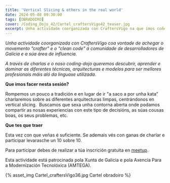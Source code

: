 ```yaml
---
title: 'Vertical Slicing & others in the real world'
date: 2024-05-08 09:30:00
tags: [OBRADOIRO]
cover: /Coding_Dojo_42/Cartel_craftersVigo42_teaser.jpg
excerpt: Unha actividade coorganizada con CraftersVigo na que imos coñecer e practicar TDD coas nosas katas de código aberto. 
---
```


<em>Unha actividade coorganizada con CraftersVigo coa vontade de achegar o movemento "crafter" e o "clean code" á comunidade de desarrolladores de Galicia e a súa área de influencia.

A través de charlas e o noso coding-dojo queremos descubrir, aprender e dominar as diferentes técnicas, arquitecturas e modelos para ser mellores profesionais máis aló da linguaxe utilizada.</em>

<strong>Que imos facer nesta sesión?</strong>

Rompemos un pouco a tradición e en lugar de ir "a saco a por unha kata" charlaremos sobre as diferentes arquitecturas limpas, centrándonos en vertical slicing.  Buscamos que sexa unha contorna aberta onde podamos compartir as nosas experiencias con este tipo de decisións, as súas cousas boas, os seus problemas, etc. 

<strong>Que tes que traer</strong>

Esta vez con que veñas é suficiente. Se ademais vés con ganas de charlar e participar levarasche un 10 sobre 10.

Para participar debes de realizar a túa inscrición gratuita en [meetup](https://www.meetup.com/es-ES/craftersvigo/events/300943053/).

Esta actividade está patrocinada pola Xunta de Galicia e pola Axencia Para a Modernización Tecnolóxica (AMTEGA).


{% asset_img Cartel_craftersVigo36.jpg Cartel obradoiro %}
